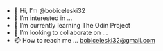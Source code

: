 - 👋 Hi, I’m @bobiceleski32
- 👀 I’m interested in ...
- 🌱 I’m currently learning The Odin Project
- 💞️ I’m looking to collaborate on ...
- 📫 How to reach me ... bobiceleski32@gmail.com

<!---
bobiceleski32/bobiceleski32 is a ✨ special ✨ repository because its `README.md` (this file) appears on your GitHub profile.
You can click the Preview link to take a look at your changes.
--->
